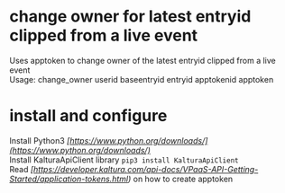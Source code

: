 # change owner for latest entryid clipped from a live event
Uses apptoken to change owner of the latest entryid clipped from a live event  
Usage: change_owner userid baseentryid entryid apptokenid apptoken  

# install and configure  
Install Python3 *[https://www.python.org/downloads/](https://www.python.org/downloads/)*  
Install KalturaApiClient library `pip3 install KalturaApiClient`  
Read *[https://developer.kaltura.com/api-docs/VPaaS-API-Getting-Started/application-tokens.html)* on how to create apptoken  

